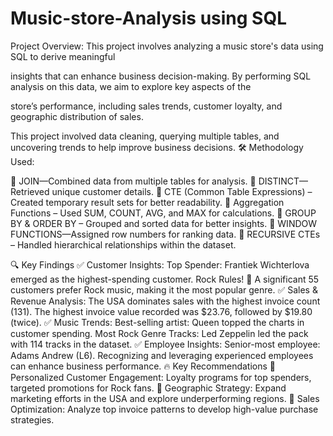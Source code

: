 # Music-store-Analysis using SQL

Project Overview:
This project involves analyzing a music store's data using SQL to derive meaningful 

insights that can enhance business decision-making. By performing SQL analysis on this data, we aim to explore key aspects of the 

store’s performance, including sales trends, customer loyalty, and geographic distribution of sales.


This project involved data cleaning, querying multiple tables, and uncovering trends to help improve business decisions. 
🛠 Methodology Used:

🔹 JOIN—Combined data from multiple tables for analysis.
🔹 DISTINCT—Retrieved unique customer details.
🔹 CTE (Common Table Expressions) – Created temporary result sets for better readability.
🔹 Aggregation Functions – Used SUM, COUNT, AVG, and MAX for calculations.
🔹 GROUP BY & ORDER BY – Grouped and sorted data for better insights.
🔹 WINDOW FUNCTIONS—Assigned row numbers for ranking data.
🔹 RECURSIVE CTEs – Handled hierarchical relationships within the dataset.

🔍 Key Findings
✅ Customer Insights:
Top Spender: Frantiek Wichterlova emerged as the highest-spending customer.
Rock Rules! 🎸 A significant 55 customers prefer Rock music, making it the most popular genre.
✅ Sales & Revenue Analysis:
The USA dominates sales with the highest invoice count (131).
The highest invoice value recorded was $23.76, followed by $19.80 (twice).
✅ Music Trends:
Best-selling artist: Queen topped the charts in customer spending.
Most Rock Genre Tracks: Led Zeppelin led the pack with 114 tracks in the dataset.
✅ Employee Insights:
Senior-most employee: Adams Andrew (L6).
Recognizing and leveraging experienced employees can enhance business performance.
🔥 Key Recommendations
🔹 Personalized Customer Engagement: Loyalty programs for top spenders, targeted promotions for Rock fans.
🔹 Geographic Strategy: Expand marketing efforts in the USA and explore underperforming regions.
🔹 Sales Optimization: Analyze top invoice patterns to develop high-value purchase strategies.


